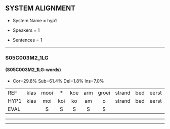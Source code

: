 
## SYSTEM ALIGNMENT

- System Name = hyp1

- Speakers = 1

- Sentences = 1

---

### S05C003M2_1LG

#### (S05C003M2_1LG-words)

- Cor=29.8%	Sub=61.4%	Del=1.8%	Ins=7.0%

|  |  |  |  |  |  |  |  |  |  |  |  |  |  |  |  |  |  |  |  |  |  |  |  |  |  |  |  |  |  |  |  |  |  |  |  |  |  |  |  |  |  |  |  |  |  |  |  |  |  |  |  |  |  |  |  |  |  |
|:--- |:---:|:---:|:---:|:---:|:---:|:---:|:---:|:---:|:---:|:---:|:---:|:---:|:---:|:---:|:---:|:---:|:---:|:---:|:---:|:---:|:---:|:---:|:---:|:---:|:---:|:---:|:---:|:---:|:---:|:---:|:---:|:---:|:---:|:---:|:---:|:---:|:---:|:---:|:---:|:---:|:---:|:---:|:---:|:---:|:---:|:---:|:---:|:---:|:---:|:---:|:---:|:---:|:---:|:---:|:---:|:---:|:---:|
| REF | klas | mooi | * | koe | arm | groei | strand | bed | eerst | voor |  |  |  |  | draai | * | * | *x | * | * | sjaal | * | * | herfst | herfst | duur | * | straat | leeuw | clown | hoek | krant | hout | * | vriend | gauw | chips | groen | feest | reis | jas | huis | paard | vijf | muts | nieuw | kind | bang | oog | zacht | schoen | * | plas | neus | * | knoop | plank |
| HYP1 | klas | moi | koi | ko | am | o | strand | bed | eerst | voor | dr | sla | sa | nee | si | s | hen | e | heft | hes | der | straat | le | n | ik | ken | die | letter | niet | gewo | hoek | krant | hout | va | vrind | gal | schip | groen | feest |  | rijstjas | hes | part | vijf | muut | niew | kind | ban | oog | zacht | schoen | ple | plas | neus | kno | knoep | plan |
| EVAL |  | S | S | S | S | S |  |  |  |  | I | I | I | I | S | S | S | S | S | S | S | S | S | S | S | S | S | S | S | S |  |  |  | S | S | S | S |  |  | D | S | S | S |  | S | S |  | S |  |  |  | S |  |  | S | S | S |
---

---
